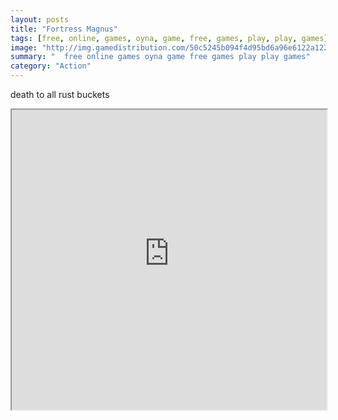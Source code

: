 ```yaml
---
layout: posts
title: "Fortress Magnus"
tags: [free, online, games, oyna, game, free, games, play, play, games]
image: "http://img.gamedistribution.com/50c5245b094f4d95bd6a96e6122a1227.jpg"
summary: "  free online games oyna game free games play play games"
category: "Action"
---
```


death to all rust buckets

<iframe width="100%" height="480px;" src="http://flash.gamedistribution.com?game=50c5245b094f4d95bd6a96e6122a1227"></iframe>